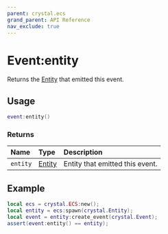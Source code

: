 ```yaml
---
parent: crystal.ecs
grand_parent: API Reference
nav_exclude: true
---
```


# Event:entity

Returns the [Entity](entity) that emitted this event.

## Usage

```lua
event:entity()
```

### Returns

| Name     | Type             | Description                     |
| :------- | :--------------- | :------------------------------ |
| `entity` | [Entity](entity) | Entity that emitted this event. |

## Example

```lua
local ecs = crystal.ECS:new();
local entity = ecs:spawn(crystal.Entity);
local event = entity:create_event(crystal.Event);
assert(event:entity() == entity);
```

